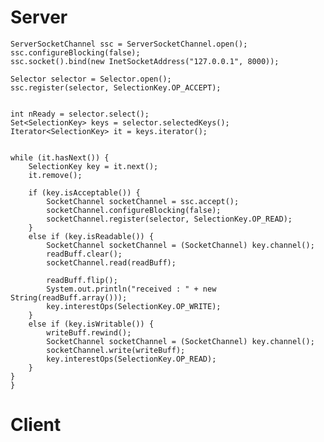 

# Server

	ServerSocketChannel ssc = ServerSocketChannel.open();
	ssc.configureBlocking(false);
	ssc.socket().bind(new InetSocketAddress("127.0.0.1", 8000));
	
	Selector selector = Selector.open();
	ssc.register(selector, SelectionKey.OP_ACCEPT);
	
	
	int nReady = selector.select();
	Set<SelectionKey> keys = selector.selectedKeys();
	Iterator<SelectionKey> it = keys.iterator();
	

	while (it.hasNext()) {
		SelectionKey key = it.next();
		it.remove();

		if (key.isAcceptable()) {
			SocketChannel socketChannel = ssc.accept();
			socketChannel.configureBlocking(false);
			socketChannel.register(selector, SelectionKey.OP_READ);
		}
		else if (key.isReadable()) {
			SocketChannel socketChannel = (SocketChannel) key.channel();
			readBuff.clear();
			socketChannel.read(readBuff);

			readBuff.flip();
			System.out.println("received : " + new String(readBuff.array()));
			key.interestOps(SelectionKey.OP_WRITE);
		}
		else if (key.isWritable()) {
			writeBuff.rewind();
			SocketChannel socketChannel = (SocketChannel) key.channel();
			socketChannel.write(writeBuff);
			key.interestOps(SelectionKey.OP_READ);
		}
	}
	}


# Client



			
			
